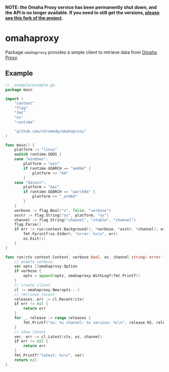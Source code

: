 **NOTE: the Omaha Proxy service has been permanently shut down, and the API is
no longer available. If you need to still get the versions, [please see this
fork of the project](https://github.com/chromedp/verhist).**

# omahaproxy

Package `omahaproxy` provides a simple client to retrieve data from [Omaha
Proxy][omahaproxy].

[omahaproxy]: https://omahaproxy.appspot.com

## Example

```go
// _example/example.go
package main

import (
	"context"
	"flag"
	"fmt"
	"os"
	"runtime"

	"github.com/chromedp/omahaproxy"
)

func main() {
	platform := "linux"
	switch runtime.GOOS {
	case "windows":
		platform = "win"
		if runtime.GOARCH == "amd64" {
			platform += "64"
		}
	case "darwin":
		platform = "mac"
		if runtime.GOARCH == "aarch64" {
			platform += "_arm64"
		}
	}
	verbose := flag.Bool("v", false, "verbose")
	osstr := flag.String("os", platform, "os")
	channel := flag.String("channel", "stable", "channel")
	flag.Parse()
	if err := run(context.Background(), *verbose, *osstr, *channel); err != nil {
		fmt.Fprintf(os.Stderr, "error: %v\n", err)
		os.Exit(1)
	}
}

func run(ctx context.Context, verbose bool, os, channel string) error {
	// enable verbose
	var opts []omahaproxy.Option
	if verbose {
		opts = append(opts, omahaproxy.WithLogf(fmt.Printf))
	}
	// create client
	cl := omahaproxy.New(opts...)
	// retrieve recent
	releases, err := cl.Recent(ctx)
	if err != nil {
		return err
	}
	for _, release := range releases {
		fmt.Printf("os: %s channel: %s version: %s\n", release.OS, release.Channel, release.Version)
	}
	// show latest
	ver, err := cl.Latest(ctx, os, channel)
	if err != nil {
		return err
	}
	fmt.Printf("latest: %s\n", ver)
	return nil
}
```

